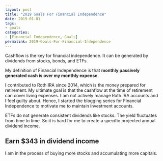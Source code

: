 ```yaml
---
layout: post
title: "2019 Goals For Financial Independence"
date: 2019-01-01
tags:
- goals
categories:
- [Financial Independence, Goals]
permalink: 2019-Goals-For-Financial-Independence
---
```


Cashflow is the key for financial independence. It can be generated by dividends from stocks, bonds, and ETFs.

My definition of Financial Independence is that **monthly passively generated cash is over my monthly expense**.
<!-- more -->

I contributed to Roth IRA since 2014, which is the money prepared for retirement. My ultimate goal is that the cashflow at the time of retirement can cover living expenses. I am not actively manage Roth IRA accounts and I feel guilty about. Hence, I started the blogging series for Financial Independence to motivate me to maintain investment accounts.

ETFs do not generate consistent dividends like stocks. The yield fluctuates from time to time. So it is hard for me to create a specific projected annual dividend income.

## Earn $343 in dividend income

I am in the process of buying more stocks and accumulating more capitals.
